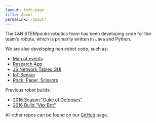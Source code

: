 ```yaml
---
layout: info-page
title: About
permalink: /about/
---
```


The L&N STEMpunks robotics team has been developing code for the team's robots, which is primarily written in Java and Python.

We are also developing non-robot code, such as:

  * [Map of events](http://lnstempunks.azurewebsites.net/FRCmap/)
  * [Research App](http://lnstempunks.azurewebsites.net/FRCapp/)
  * [JS Network Tables GUI](https://github.com/LN-STEMpunks/JS-GUI)
  * [IoT Sensor](https://github.com/LN-STEMpunks/STEMIoT)
  * [Rock, Paper, Scissors](https://github.com/LN-STEMpunks/STEMrps)

Previous robot builds:

  * [2016 Season "Duke of Defenses"](https://github.com/LN-STEMpunks/ToastRhino)
  * [2016 Build "Vex Bot"](https://github.com/LN-STEMpunks/VexBot)

All other repos can be found on our [GitHub](https://github.com/LN-STEMpunks) page.